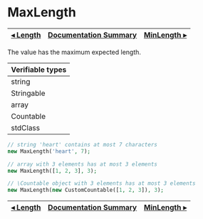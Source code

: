 # MaxLength

[◂ Length](07-length.md) | [Documentation Summary](index.md) | [MinLength ▸](07-minlength.md)
-- | -- | --

The value has the maximum expected length.

| Verifiable types |
|:--               |
| string           |
| Stringable       |
| array            |
| Countable        |
| stdClass         |

```php
// string 'heart' contains at most 7 characters
new MaxLength('heart', 7);

// array with 3 elements has at most 3 elements
new MaxLength([1, 2, 3], 3);

// \Countable object with 3 elements has at most 3 elements
new MaxLength(new CustomCountable([1, 2, 3]), 3);
```

[◂ Length](07-length.md) | [Documentation Summary](index.md) | [MinLength ▸](07-minlength.md)
-- | -- | --
